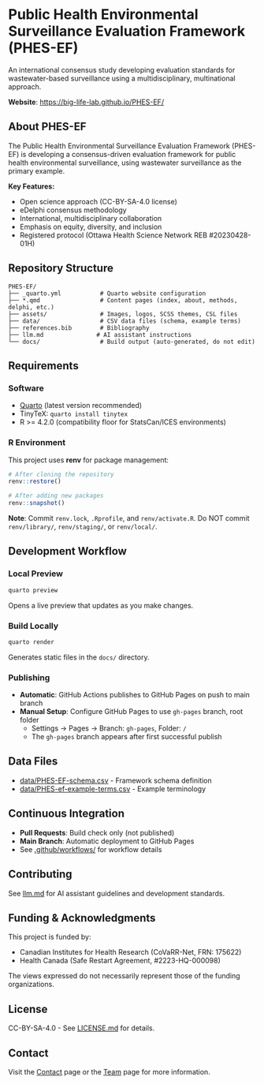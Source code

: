 # Public Health Environmental Surveillance Evaluation Framework (PHES-EF)

An international consensus study developing evaluation standards for wastewater-based surveillance using a multidisciplinary, multinational approach.

**Website**: https://big-life-lab.github.io/PHES-EF/

## About PHES-EF

The Public Health Environmental Surveillance Evaluation Framework (PHES-EF) is developing a consensus-driven evaluation framework for public health environmental surveillance, using wastewater surveillance as the primary example.

**Key Features:**
- Open science approach (CC-BY-SA-4.0 license)
- eDelphi consensus methodology
- International, multidisciplinary collaboration
- Emphasis on equity, diversity, and inclusion
- Registered protocol (Ottawa Health Science Network REB #20230428-01H)

## Repository Structure

```
PHES-EF/
├── _quarto.yml           # Quarto website configuration
├── *.qmd                 # Content pages (index, about, methods, delphi, etc.)
├── assets/               # Images, logos, SCSS themes, CSL files
├── data/                 # CSV data files (schema, example terms)
├── references.bib        # Bibliography
├── llm.md               # AI assistant instructions
└── docs/                 # Build output (auto-generated, do not edit)
```

## Requirements

### Software
- [Quarto](https://quarto.org/) (latest version recommended)
- TinyTeX: `quarto install tinytex`
- R >= 4.2.0 (compatibility floor for StatsCan/ICES environments)

### R Environment
This project uses **renv** for package management:

```r
# After cloning the repository
renv::restore()

# After adding new packages
renv::snapshot()
```

**Note**: Commit `renv.lock`, `.Rprofile`, and `renv/activate.R`. Do NOT commit `renv/library/`, `renv/staging/`, or `renv/local/`.

## Development Workflow

### Local Preview
```bash
quarto preview
```
Opens a live preview that updates as you make changes.

### Build Locally
```bash
quarto render
```
Generates static files in the `docs/` directory.

### Publishing
- **Automatic**: GitHub Actions publishes to GitHub Pages on push to main branch
- **Manual Setup**: Configure GitHub Pages to use `gh-pages` branch, root folder
  - Settings → Pages → Branch: `gh-pages`, Folder: `/`
  - The `gh-pages` branch appears after first successful publish

## Data Files

- [data/PHES-EF-schema.csv](data/PHES-EF-schema.csv) - Framework schema definition
- [data/PHES-ef-example-terms.csv](data/PHES-ef-example-terms.csv) - Example terminology

## Continuous Integration

- **Pull Requests**: Build check only (not published)
- **Main Branch**: Automatic deployment to GitHub Pages
- See [.github/workflows/](.github/workflows/) for workflow details

## Contributing

See [llm.md](llm.md) for AI assistant guidelines and development standards.

## Funding & Acknowledgments

This project is funded by:
- Canadian Institutes for Health Research (CoVaRR-Net, FRN: 175622)
- Health Canada (Safe Restart Agreement, #2223-HQ-000098)

The views expressed do not necessarily represent those of the funding organizations.

## License

CC-BY-SA-4.0 - See [LICENSE.md](LICENSE.md) for details.

## Contact

Visit the [Contact](https://big-life-lab.github.io/PHES-EF/contact.html) page or the [Team](https://big-life-lab.github.io/PHES-EF/team.html) page for more information.
